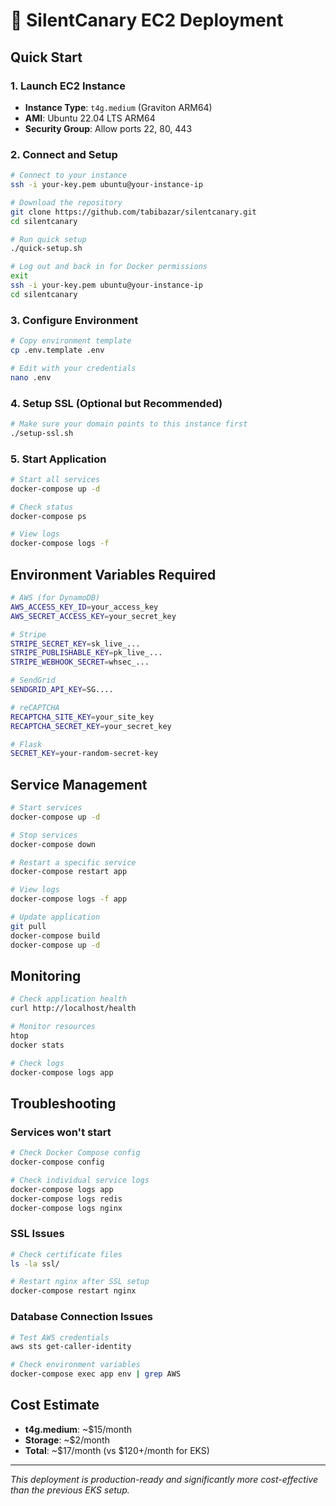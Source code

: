 # 🚀 SilentCanary EC2 Deployment

## Quick Start

### 1. Launch EC2 Instance
- **Instance Type**: `t4g.medium` (Graviton ARM64)
- **AMI**: Ubuntu 22.04 LTS ARM64
- **Security Group**: Allow ports 22, 80, 443

### 2. Connect and Setup
```bash
# Connect to your instance
ssh -i your-key.pem ubuntu@your-instance-ip

# Download the repository
git clone https://github.com/tabibazar/silentcanary.git
cd silentcanary

# Run quick setup
./quick-setup.sh

# Log out and back in for Docker permissions
exit
ssh -i your-key.pem ubuntu@your-instance-ip
cd silentcanary
```

### 3. Configure Environment
```bash
# Copy environment template
cp .env.template .env

# Edit with your credentials
nano .env
```

### 4. Setup SSL (Optional but Recommended)
```bash
# Make sure your domain points to this instance first
./setup-ssl.sh
```

### 5. Start Application
```bash
# Start all services
docker-compose up -d

# Check status
docker-compose ps

# View logs
docker-compose logs -f
```

## Environment Variables Required

```bash
# AWS (for DynamoDB)
AWS_ACCESS_KEY_ID=your_access_key
AWS_SECRET_ACCESS_KEY=your_secret_key

# Stripe
STRIPE_SECRET_KEY=sk_live_...
STRIPE_PUBLISHABLE_KEY=pk_live_...
STRIPE_WEBHOOK_SECRET=whsec_...

# SendGrid
SENDGRID_API_KEY=SG....

# reCAPTCHA
RECAPTCHA_SITE_KEY=your_site_key
RECAPTCHA_SECRET_KEY=your_secret_key

# Flask
SECRET_KEY=your-random-secret-key
```

## Service Management

```bash
# Start services
docker-compose up -d

# Stop services
docker-compose down

# Restart a specific service
docker-compose restart app

# View logs
docker-compose logs -f app

# Update application
git pull
docker-compose build
docker-compose up -d
```

## Monitoring

```bash
# Check application health
curl http://localhost/health

# Monitor resources
htop
docker stats

# Check logs
docker-compose logs app
```

## Troubleshooting

### Services won't start
```bash
# Check Docker Compose config
docker-compose config

# Check individual service logs
docker-compose logs app
docker-compose logs redis
docker-compose logs nginx
```

### SSL Issues
```bash
# Check certificate files
ls -la ssl/

# Restart nginx after SSL setup
docker-compose restart nginx
```

### Database Connection Issues
```bash
# Test AWS credentials
aws sts get-caller-identity

# Check environment variables
docker-compose exec app env | grep AWS
```

## Cost Estimate
- **t4g.medium**: ~$15/month
- **Storage**: ~$2/month
- **Total**: ~$17/month (vs $120+/month for EKS)

---

*This deployment is production-ready and significantly more cost-effective than the previous EKS setup.*
